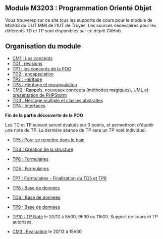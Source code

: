 ## Module M3203 : Programmation Orienté Objet

Vous trouverez sur ce site tous les supports de cours pour le module de M3203 du DUT MMI de l'IUT de Troyes. Les sources nécessaires pour les différents TD et TP sont disponibles sur ce dépôt GitHub.

## Organisation du module

* [CM1 : Les concepts](CM1_M3203_POO_1617.pptx)
* [TD1 : révisions](td1/sujet.md)
* [TP1 : les concepts de la POO](td2/sujet.md)
* [TD2 : encapsulation](td3/sujet.md)
* [TP2 : Héritage](tp1/sujet.md)
* [TP3 : Héritage et encapsulation](tp2/sujet.md)
* [CM2 : Rappels, nouveaux concepts (méthodes magiques), UML et présentation de PHPStorm](CM1_M3203_POO_1617.pptx)
* [TD3 : Héritage multiple et classes abstraites](td4/sujet.md)
* [TP4 : Interfaces](tp3/sujet.md)

**Fin de la partie découverte de la POO**

Les TD et TP suivant seront évalués sur 3 points, et permettront d'établir une note de TP. La dernière séance de TP sera un TP noté individuel.

* [TP5 : Pour se remettre dans le bain](tp4/sujet.md)

* [TD4 : Création de la structure](tp5/sujet.md)
* [TP6 : Formulaires](td5/sujet.md)
* [TD5 : Formulaires](tp6/sujet.md)
* [TP7 : Formulaires - Finalisation du TD5 et TP6](tp7/sujet.md)
* [TP8 : Base de données](tp8/sujet.md)
* [TD6 : Base de données](td6/sujet.md)
* [TP9 : Base de données](tp9/sujet.md)
* [TP10 : TP Noté](tp10/sujet.md) le 20/12 à 8h00, 9h30 ou 11h00. Support de cours et TP autorisés.
* [CM3 : Evaluation](cm3/sujet.md) le 20/12 à 15h30


